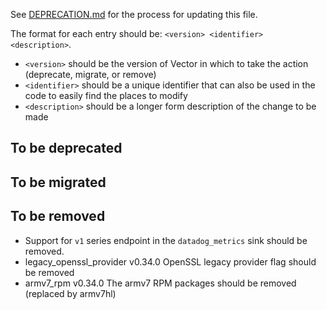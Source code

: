 See [DEPRECATION.md](docs/DEPRECATION.md#process) for the process for updating this file.

The format for each entry should be: `<version> <identifier> <description>`.

- `<version>` should be the version of Vector in which to take the action (deprecate, migrate, or
  remove)
- `<identifier>` should be a unique identifier that can also be used in the code to easily find the
  places to modify
- `<description>` should be a longer form description of the change to be made

## To be deprecated

## To be migrated

## To be removed

* Support for `v1` series endpoint in the `datadog_metrics` sink should be removed.
* legacy_openssl_provider v0.34.0 OpenSSL legacy provider flag should be removed
* armv7_rpm v0.34.0 The armv7 RPM packages should be removed (replaced by armv7hl)
